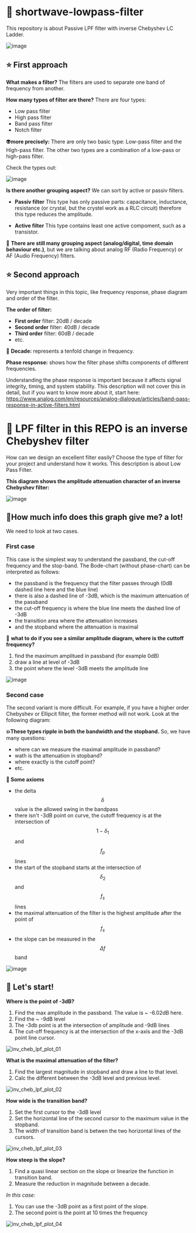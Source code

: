 # 🚀 shortwave-lowpass-filter

This repository is about Passive LPF filter with inverse Chebyshev LC Ladder.

![image](https://github.com/user-attachments/assets/b24af1f2-ff0a-46d7-90f8-5f7df9ca6cb9)

## ⭐ First approach

**What makes a filter?** The filters are used to separate one band of frequency from another.

**How many types of filter are there?** There are four types:
- Low pass filter
- High pass filter
- Band pass filter
- Notch filter

👽**more precisely:** There are only two basic type: Low-pass filter and the High-pass filter. The other two types are a combination of a low-pass or high-pass filter. 

Check the types out:

![image](https://github.com/user-attachments/assets/158b46d6-7e97-45b8-aa44-4a9f9ca06438)

**Is there another grouping aspect?** We can sort by active or passiv filters.

- **Passiv filter** This type has only passive parts: capacitance, inductance, resistance (or crystal, but the crystel work as a RLC circuit) therefore this type reduces the amplitude. 

- **Active filter** This type contains least one active compoment, such as a transistor.

🚷 **There are still many grouping aspect (analog/digital, time domain behaviour etc.)**, but we are talking about analog RF (Radio Frequency) or AF (Audio Frequency) filters. 

## ⭐ Second approach

Very important things in this topic, like frequency response, phase diagram and order of the filter. 

**The order of filter:**

- **First order** filter: 20dB / decade
- **Second order** filter: 40dB  / decade
- **Third order** filter: 60dB / decade
- etc.

🚀 **Decade:** represents a tenfold change in frequency. 

**Phase response:** shows how the filter phase shifts components of different frequencies.

Understanding the phase response is important because it affects signal integrity, timing, and system stability. This description will not cover this in detail, but if you want to know more about it, start here: https://www.analog.com/en/resources/analog-dialogue/articles/band-pass-response-in-active-filters.html

# 👾 LPF filter in this REPO is an inverse Chebyshev filter

How can we design an excellent filter easily? Choose the type of filter for your project and understand how it works. This description is about Low Pass Filter.

**This diagram shows the amplitude attenuation character of an inverse Chebyshev filter:**

![image](https://github.com/user-attachments/assets/3bd39761-d9c2-464b-852c-3a6ebd58392c)

## 👹How much info does this graph give me? a lot!

We need to look at two cases.

### First case

This case is the simplest way to understand the passband, the cut-off frequency and the stop-band. The Bode-chart (without phase-chart) can be interpreted as follows:

- the passband is the frequency that the filter passes through (0dB dashed line here and the blue line)
- there is also a dashed line of -3dB, which is the maximum attenuation of the passband
- the cut-off frequency is  where the blue line meets the dashed line of -3dB
- the transition area where the attenuation increases
- and the stopband where the attenuation is maximal

🚀 **what to do if you see a similar amplitude diagram, where is the cuttoff frequency?**

1. find the maximum amplitued in passband (for example 0dB)
2. draw a line at level of -3dB
3. the point where the level -3dB meets the amplitude line  

![image](https://github.com/user-attachments/assets/ee6d97a7-94b1-468e-8bb0-fc62cddbb811)

### Second case

The second variant is more difficult. For example, if you have a higher order Chebyshev or Ellipcit filter, the former method will not work. Look at the following diagram:

**💥These types ripple in both the bandwidth and the stopband.** So, we have many questions:

- where can we measure the maximal amplitude in passband?
- wath is the attenuation in stopband?
- where exactly is the cutoff point?
- etc.

**📢 Some axioms**

- the delta $$δ$$ value is the allowed swing in the bandpass
- there isn't -3dB point on curve, the cutoff frequency is at the intersection of $$1 - δ_1$$ and $$f_p$$ lines
- the start of the stopband starts at the intersection of $$δ_2$$ and $$f_s$$ lines
- the maximal attenuation of the filter is the highest amplitude after the point of $$f_s$$
- the slope can be measured in the $$Δf$$ band

![image](https://github.com/user-attachments/assets/cb843c5b-5cad-4c23-b555-52f4ee05c9c7)

## 🚀 Let's start!

**Where is the point of -3dB?**

1. Find the max amplitude in the passband. The value is ~ -6.02dB here.
2. Find the ~ -9dB level
3. The -3db point is at the intersection of amplitude and -9dB lines
4. The cut-off frequency is at the intersection of the x-axis and the -3dB point line cursor.

![inv_cheb_lpf_plot_01](https://github.com/user-attachments/assets/dde0978a-1ab8-452f-ab36-6a1421550b66)

**What is the maximal attenuation of the filter?**

1. Find the largest magnitude in stopband and draw a line to that level.
2. Calc the different between the -3dB level and previous level.

![inv_cheb_lpf_plot_02](https://github.com/user-attachments/assets/d6d5e86d-3b7d-40d2-a62c-d88037b82f31)

**How wide is the transition band?**

1. Set the first cursor to the -3dB level
2. Set the horizontal line of the second cursor to the maximum value in the stopband.
3. The width of transition band is betwen the two horizontal lines of the cursors.

![inv_cheb_lpf_plot_03](https://github.com/user-attachments/assets/390e4685-b35d-4ccd-9f23-6b97dd3b8d3d)

**How steep is the slope?**

1. Find a quasi linear section on the slope or linearize the function in transition band.
2. Measure the reduction in magnitude between a decade.

*In this case:*

1. You can use the -3dB point as a first point of the slope.
2. The second point is the point at 10 times the frequency

![inv_cheb_lpf_plot_04](https://github.com/user-attachments/assets/bd4aec98-ab35-4c94-a99d-91f8505fb93f)



